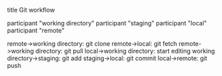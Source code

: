 title Git workflow

participant "working directory"
participant "staging"
participant "local"
participant "remote"

remote->working directory: git clone
remote->local: git fetch
remote->working directory: git pull
local->working directory: start editing
working directory->staging: git add
staging->local: git commit
local->remote: git push

